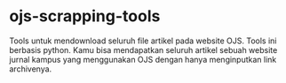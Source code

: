 # ojs-scrapping-tools
Tools untuk mendownload seluruh file artikel pada website OJS. Tools ini berbasis python. Kamu bisa mendapatkan seluruh artikel sebuah website jurnal kampus yang menggunakan OJS dengan hanya menginputkan link archivenya.
